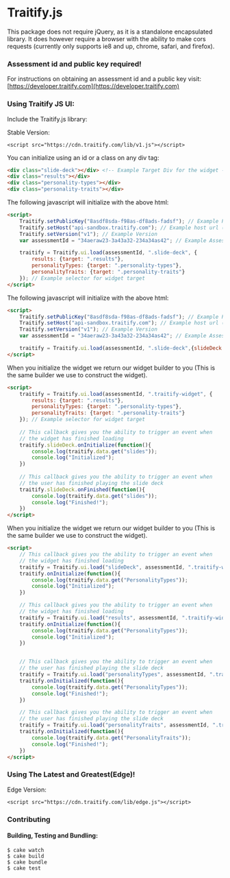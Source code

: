 Traitify.js
===============

This package does not require jQuery, as it is a standalone encapsulated library. It does however require a browser with the ability to make cors requests (currently only supports ie8 and up, chrome, safari, and firefox).

### Assessment id and public key required!
For instructions on obtaining an assessment id and a public key visit:
[https://developer.traitify.com](https://developer.traitify.com)

### Using Traitify JS UI:
Include the Traitify.js library:

Stable Version:
```xhtml
<script src="https://cdn.traitify.com/lib/v1.js"></script>
```

You can initialize using an id or a class on any div tag:
```HTML
<div class="slide-deck"></div> <!-- Example Target Div for the widget -->
<div class="results"></div>
<div class="personality-types"></div>
<div class="personality-traits"></div>
```

The following javascript will initialize with the above html:
```HTML
<script>
    Traitify.setPublicKey("8asdf8sda-f98as-df8ads-fadsf"); // Example Public Key
    Traitify.setHost("api-sandbox.traitify.com"); // Example host url (Defaults to api.traitify.com)
    Traitify.setVersion("v1"); // Example Version
    var assessmentId = "34aeraw23-3a43a32-234a34as42"; // Example Assessment id

    traitify = Traitify.ui.load(assessmentId, ".slide-deck", {
        results: {target: ".results"},
        personalityTypes: {target: ".personality-types"},
        personalityTraits: {target: ".personality-traits"}
    }); // Example selector for widget target
</script>
```

The following javascript will initialize with the above html:
```HTML
<script>
    Traitify.setPublicKey("8asdf8sda-f98as-df8ads-fadsf"); // Example Public Key
    Traitify.setHost("api-sandbox.traitify.com"); // Example host url (Defaults to api.traitify.com)
    Traitify.setVersion("v1"); // Example Version
    var assessmentId = "34aeraw23-3a43a32-234a34as42"; // Example Assessment id

    traitify = Traitify.ui.load(assessmentId, ".slide-deck",{slideDeck: {showResults: false}})
</script>
```
When you initialize the widget we return our widget builder to you (This is the same builder we use to construct the widget).

```HTML
<script>
    traitify = Traitify.ui.load(assessmentId, ".traitify-widget", {
        results: {target: ".results"},
        personalityTypes: {target: ".personality-types"},
        personalityTraits: {target: ".personality-traits"}
    }); // Example selector for widget target
    
    // This callback gives you the ability to trigger an event when
    // the widget has finished loading
    traitify.slideDeck.onInitialize(function(){
        console.log(traitify.data.get("slides"));
        console.log("Initialized");
    })
    
    // This callback gives you the ability to trigger an event when
    // the user has finished playing the slide deck
    traitify.slideDeck.onFinished(function(){
        console.log(traitify.data.get("slides"));
        console.log("Finished!");
    })
</script>
```

When you initialize the widget we return our widget builder to you (This is the same builder we use to construct the widget).
```HTML
<script>
    // This callback gives you the ability to trigger an event when
    // the widget has finished loading
    traitify = Traitify.ui.load("slideDeck", assessmentId, ".traitify-widget"); // Example selector for widget target
    traitify.onInitialize(function(){
        console.log(traitify.data.get("PersonalityTypes"));
        console.log("Initialized");
    })

    // This callback gives you the ability to trigger an event when
    // the widget has finished loading
    traitify = Traitify.ui.load("results", assessmentId, ".traitify-widget"); // Example selector for widget target
    traitify.onInitialize(function(){
        console.log(traitify.data.get("PersonalityTypes"));
        console.log("Initialized");
    })


    // This callback gives you the ability to trigger an event when
    // the user has finished playing the slide deck    
    traitify = Traitify.ui.load("personalityTypes", assessmentId, ".traitify-widget"); // Example selector for widget target
    traitify.onInitialized(function(){
        console.log(traitify.data.get("PersonalityTypes"));
        console.log("Finished!");
    })

    // This callback gives you the ability to trigger an event when
    // the user has finished playing the slide deck
    traitify = Traitify.ui.load("personalityTraits", assessmentId, ".traitify-widget"); // Example selector for widget target
    traitify.onInitialized(function(){
        console.log(traitify.data.get("PersonalityTraits"));
        console.log("Finished!");
    })
</script>
```

### Using The Latest and Greatest(Edge)!
Edge Version:
```xhtml
<script src="https://cdn.traitify.com/lib/edge.js"></script>
```

### Contributing 
#### Building, Testing and Bundling:
```Shell
$ cake watch
$ cake build
$ cake bundle
$ cake test
```
